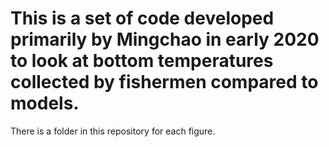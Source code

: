 # This is a set of code developed primarily by Mingchao in early 2020 to look at bottom temperatures collected by fishermen compared to models.
There is a folder in this repository for each figure.
